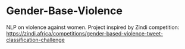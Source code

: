 # Gender-Base-Violence
NLP on violence against women. Project inspired by Zindi competition: https://zindi.africa/competitions/gender-based-violence-tweet-classification-challenge
